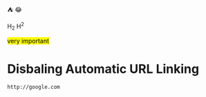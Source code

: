 :tent:
:joy:

H<sub>2</sub>
H<sup>2</sup>

<mark>very important</mark>

# Disbaling Automatic URL Linking
`http://google.com`